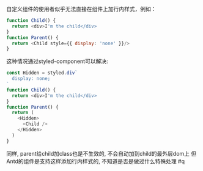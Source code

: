 自定义组件的使用者似乎无法直接在组件上加行内样式，例如：
```js
function Child() {
  return <div>I'm the child</div>
}
function Parent() {
  return <Child style={{ display: 'none' }}/>
}
```
这种情况通过styled-component可以解决:
```js
const Hidden = styled.div`
  display: none;
`
function Child() {
  return <div>I'm the child</div>
}
function Parent() {
  return (
    <Hidden>
      <Child />
    </Hidden>
  )
}
```
同样, parent给child加class也是不生效的, 不会自动加到child的最外层dom上
但Antd的组件是支持这样添加行内样式的, 不知道是否是做过什么特殊处理
#q